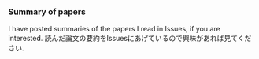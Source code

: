 ### Summary of papers

I have posted summaries of the papers I read in Issues, if you are interested.
読んだ論文の要約をIssuesにあげているので興味があれば見てください.

